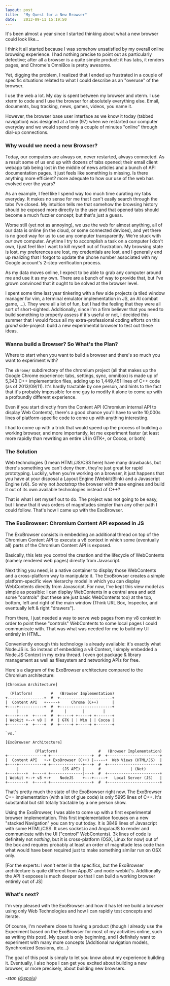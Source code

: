 ```yaml
---
layout: post
title:  "My Quest for a New Browser"
date:   2013-09-11 15:19:50
---
```


It's been almost a year since I started thinking about what a new browser could look like...

I think it all started because I was somehow unsatisfied by my overall online browsing experience. I had nothing precise to point out as particularly defective; after all a browser is a quite simple product: it has tabs, it renders pages, and Chrome's OmniBox is pretty awesome.

Yet, digging the problem, I realized that I ended up frustrated in a couple of specific situations related to what I could describe as an "overuse" of the browser.

I use the web a lot. My day is spent between my browser and xterm. I use xterm to code and I use the browser for absolutely everything else. Email, documents, bug tracking, news, games, videos, you name it.

However, the browser base user interface as we know it today (tabbed navigation) was designed at a time (97) when we restarted our computer everyday and we would spend only a couple of minutes "online" through dial-up connections.

### Why would we need a new Browser?

Today, our computers are always on, never restarted, always connected. As a result some of us end up with dozens of tabs opened; their email client webapp tab being lost in the middle of news articles and a bunch of API documentation pages. It just feels like something is missing. Is there anything more efficient? more adequate to how our use of the web has evolved over the years?

As an example, I feel like I spend way too much time curating my tabs everyday. It makes no sense for me that I can't easily search through the tabs I've closed. My intuition tells me that somehow the browsing history should be exposed more directly to the user and that opened tabs should become a much fuzzier concept; but that's just a guess.

Worse still (yet not as annoying), we use the web for almost anything, all of our data is online (in the cloud, or some connected devices), and yet there is no good way for us to use any computer transparently. We're stuck with *our own* computer. Anytime I try to accomplish a task on a computer I don't own, I just feel like I want to kill myself out of frustration. My browsing state is lost, my preferences are lost, my credentials are lost, and I generally end up realizing that I forgot to update the phone number associated with my Google account's 2-step verification process.

As my data moves online, I expect to be able to grab any computer around me and use it as my own. There are a bunch of way to provide that, but I've grown convinced that it ought to be solved at the browser level.

I spent some time last year tinkering with a few side projects (a tiled window manager for vim, a terminal emulator implementation in JS, an AI combat game, ...). They were all a lot of fun, but I had the feeling that they were all sort of short-sighted. Additionally, since I'm a firm believer that you need to build something to properly assess if it's useful or not, I decided this summer that I would focus all my extra-professional coding efforts on this *grand* side-project: build a new experimental browser to test out these ideas. 

### Wanna build a Browser? So What's the Plan?

Where to start when you want to build a browser and there's so much you want to experiment with?

The `chrome/` subdirectory of the chromium project (all that makes up the Google Chrome experience: tabs, settings, sync, omnibox) is made up of 5,343 C++ implementation files, adding up to 1,449,451 lines of C++ code (as of 2013/09/11). It's hardly tractable by one person, and hints to the fact that it's probably impossible for one guy to modify it alone to come up with a profoundly different experience.

Even if you start directly from the Content API (Chromium internal API to display Web Contents), there's a good chance you'll have to write 10,000s lines of platform-specific code to come up with anything interesting.

I had to come up with a trick that would speed up the process of building a working browser, and more importantly, let me experiment faster (at least more rapidly than rewriting an entire UI in GTK+, or Cocoa, or both)

### The Solution

Web technologies (I mean HTML/JS/CSS here) have many drawbacks, but there's something we can't deny them, they're just great for rapid prototyping. Luckily, when you're working on a browser, it just happens that you have at your disposal a Layout Engine (Webkit/Blink) and a Javascript Engine (v8). So why not *bootstrap* the browser with these engines and build it out of its own available technologies instead of C++?

That is what I set myself out to do. The project was not going to be easy, but I knew that it was orders of magnitudes simpler than any other path I could follow. That's how I came up with the ExoBrowser.

### The ExoBrowser: Chromium Content API exposed in JS

The ExoBrowser consists in embedding an additional thread on top of the Chromium Content API to execute a v8 context in which some (eventually all) parts of the Chromium Content API is exposed.

Basically, this lets you control the creation and the lifecycle of WebContents (namely rendered web pages) directly from Javascript. 

Next thing you need, is a native container to display those WebContents and a cross-platform way to manipulate it. The ExoBrowser creates a simple platform-specific view hierarchy model in which you can display WebContents directly from Javascript. For now, I've kept this view model as simple as possible: I can display WebContents in a central area and add some "controls" (but these are just basic WebContents too) at the top, bottom, left and right of the main window (Think URL Box, Inspector, and eventually left & right "drawers").

From there, I just needed a way to serve web pages from my v8 context in order to point these "controls" WebContents to some local pages I could communicate with. That was what was needed for me to build my UI entirely in HTML.

Conveniently enough this technology is already available: it's exactly what Node.JS is. So instead of embedding a v8 Context, I simply embedded a Node.JS Context in my extra thread. I even got package & library management as well as  filesystem and networking APIs for free.

Here's a diagram of the ExoBrowser architecture compared to the Chromium architecture:

```
[Chromium Architecture]
  
  (Platform)        #   (Browser Implementation)
+----------------+  #  +-----------------------+
|  Content API   +-----+     Chrome (C++)      |
+----+-----------+  #  +-----------------------+
     |              #     |       |        |
+----+---+  +----+  #  +-----+ +-----+ +-------+
| Webkit +--+ v8 |  #  | GTK | | Win | | Cocoa |
+--------+  +----+  #  +-----+ +-----+ +-------+

`vs.`

[ExoBrowser Architecture]

             (Platform)                  #   (Browser Implementation)
+----------------+ +------------------+  #  +-----------------------+
|  Content API   +-+ ExoBrowser (C++) |-----+  Web Views (HTML/JS)  |
+----+-----------+ +--------------+---+  #  +-----------------------+
     |                   (JS API) |      #             | (Net)      
+----+---+  +----+ +--------------|---+  #  +-----------------------+
| Webkit +--+ v8 +-+    NodeJS    +---+-----+   Local Server (JS)   |
+--------+  +----+ +------------------+  #  +-----------------------+
```

That's pretty much the state of the ExoBrowser right now. The ExoBrowser C++ implementation (with a lot of glue code) is only 5995 lines of C++. It's substantial but still totally tractable by a one person show.

Using the ExoBrowser, I was able to come up with a first experimental browser implementation. This first implementation focuses on a new "stacked Navigation" you can try out today. It is 3849 lines of Javascript with some HTML/CSS. It uses socket.io and AngularJS to render and communicate with the UI ("control" WebContents). 3k lines of code is definitely not *nothing*, but it is cross-platform (OSX, Linux for now) out of the box and requires probably at least an order of magnitude less code than what would have been required just to make something similar run on OSX only.

[For the experts: I won't enter in the specifics, but the ExoBrowser architecture is quite different from AppJS' and node-webkit's. Additionally the API it exposes is much deeper so that I can build a working browser entirely out of JS]

### What's next?

I'm very pleased with the ExoBrowser and how it has let me build a browser using only Web Technologies and how I can rapidly test concepts and iterate.

Of course, I'm nowhere close to having a product (though I already use the Experiment based on the ExoBrowser for most of my activities online, such as writing this post). My quest is only beginning, and I definitely want to experiment with many more concepts (Additional navigation models, Synchronized Sessions, etc...)

The goal of this post is simply to let you know about my experience building it. Eventually, I also hope I can get you excited about building a new browser, or more precisely, about building new browsers.

*-stan ([@spolu](http://github.com/spolu))*
